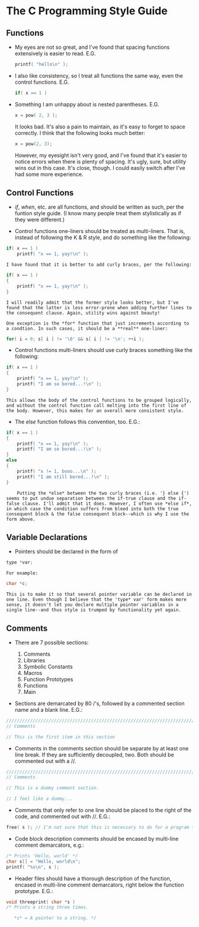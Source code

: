 The C Programming Style Guide
=============================

Functions
---------

*	My eyes are not so great, and I've found that spacing functions extensively is easier to read. E.G.

	```c
	printf( "hello\n" );
	```

*	I also like consistency, so I treat all functions the same way, even the control functions. E.G.

	```c
	if( x == 1 )
	```

*	Something I am unhappy about is nested parentheses. E.G.

	```c
	x = pow( 2, 3 );
	```

	It looks bad. It's also a pain to maintain, as it's easy to forget to space correctly. I think that the following looks much better:

	```c
	x = pow(2, 3);
	```

	However, my eyesight isn't very good, and I've found that it's easier to notice errors when there is plenty of spacing. It's ugly, sure, but utility wins out in this case. It's close, though. I could easily switch after I've had some more experience.

Control Functions
-----------------

*	*if*, *when*, etc. are all functions, and should be written as such, per the funtion style guide. (I know many people treat them stylistically as if they were different.)

*	Control functions one-liners should be treated as multi-liners. That is, instead of following the K & R style, and do something like the following:

```c
if( x == 1 )
	printf( "x == 1, yay!\n" );
```

	I have found that it is better to add curly braces, per the following:

```c
if( x == 1 )
{
	printf( "x == 1, yay!\n" );
}
```

	I will readily admit that the former style looks better, but I've found that the latter is less error-prone when adding further lines to the consequent clause. Again, utility wins against beauty!

	One exception is the *for* function that just increments according to a condtion. In such cases, it should be a **real** one-liner:

```c
for( i = 0; s[ i ] != '\0' && s[ i ] != '\n'; ++i );
```

*	Control functions multi-liners should use curly braces something like the following:

```c
if( x == 1 )
{
	printf( "x == 1, yay!\n" );
	printf( "I am so bored...!\n" );
}
```

	This allows the body of the control functions to be grouped logically, and without the control function call melting into the first line of the body. However, this makes for an overall more consistent style.

*	The *else* function follows this convention, too. E.G.:

```c
if( x == 1 )
{
	printf( "x == 1, yay!\n" );
	printf( "I am so bored...!\n" );
}
else
{
	printf( "x != 1, booo...\n" );
	printf( "I am still bored...!\n" );
}
```

		Putting the *else* between the two curly braces (i.e. '} else {') seems to put undue separation between the if-true clause and the if-false clause. I'll admit that it does. However, I often use *else if*, in which case the condition suffers from bleed into both the true consequent block & the false consequent block--which is why I use the form above.

Variable Declarations
---------------------

*	Pointers should be declared in the form of

```c
type *var;
```

	For example:

```c
char *c;
```

	This is to make it so that several pointer variable can be declared in one line. Even though I believe that the 'type* var' form makes more sense, it doesn't let you declare multiple pointer variables in a single line--and thus style is trumped by functionality yet again.

Comments
--------

*	There are 7 possible sections:
	1.	Comments
	2.	Libraries
	3.	Symbolic Constants
	4.	Macros
	5.	Function Prototypes
	6.	Functions
	7.	Main

*	Sections are demarcated by 80 /'s, followed by a commented section name and a blank line. E.G.:

```C
////////////////////////////////////////////////////////////////////////////////
// Comments

// This is the first item in this section
```

*	Comments in the comments section should be separate by at least one line break. If they are sufficiently decoupled, two. Both should be commented out with a //.

```C
////////////////////////////////////////////////////////////////////////////////
// Comments

// This is a dummy comment section.

// I feel like a dummy...
```

*	Comments that only refer to one line should be placed to the right of the code, and commented out with //. E.G.:

```c
free( s ); // I'm not sure that this is necessary to do for a program that's not looping.
```

*	Code block description comments should be encased by multi-line comment demarcators, e.g.:

```c
/* Prints 'Hello, world' */
char s[] = "Hello, world\n";
printf( "%s\n", s );
```

*	Header files should have a thorough description of the function, encased in multi-line comment demarcators, right below the function prototype. E.G.:

```c
void threeprint( char *s )
/* Prints a string three times.

   *s* = A pointer to a string. */
```
